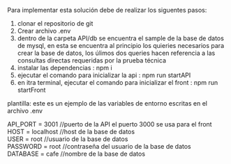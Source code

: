 Para implementar esta solución debe de realizar los siguentes pasos:

1. clonar el repositorio de git
2. Crear archivo .env
3. dentro de la carpeta API/db se encuentra el sample de la base de datos de mysql, en esta se encuentra al principio los quieries necesarios para crear la base de datos, los úlimos dos queries hacen referencia a las consultas directas requeridas por la prueba técnica
4. instalar las dependencias : npm i
5. ejecutar el comando para inicializar la api : npm run startAPI
6. en itra terminal, ejecutar el comando para inicializar el front : npm run startFront

plantilla: este es un ejemplo de las variables de entorno escritas en el archivo .env

API_PORT = 3001 //puerto de la API el puerto 3000 se usa para el front          
HOST = localhost     //host de la base de datos  
USER = root           //usuario de la base de datos  
PASSWORD = root      //contraseña del usuario de la base de datos  
DATABASE = cafe      //nombre de la base de datos  
